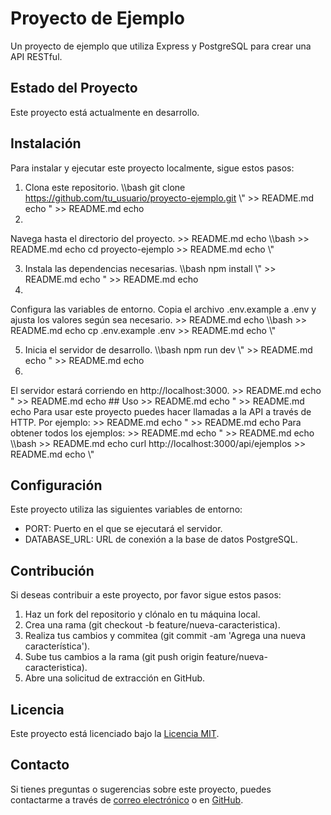 ﻿# Proyecto de Ejemplo

Un proyecto de ejemplo que utiliza Express y PostgreSQL para crear una API RESTful.

## Estado del Proyecto

Este proyecto está actualmente en desarrollo.

## Instalación

Para instalar y ejecutar este proyecto localmente, sigue estos pasos:

1. Clona este repositorio.
   \\\bash
   git clone https://github.com/tu_usuario/proyecto-ejemplo.git
   \\\" >> README.md
echo " >> README.md
echo 
2.
Navega
hasta
el
directorio
del
proyecto. >> README.md
echo 
\\\bash >> README.md
echo 
cd
proyecto-ejemplo >> README.md
echo 
\\\"

3. Instala las dependencias necesarias.
   \\\bash
   npm install
   \\\" >> README.md
echo " >> README.md
echo 
4.
Configura
las
variables
de
entorno.
Copia
el
archivo
.env.example
a
.env
y
ajusta
los
valores
según
sea
necesario. >> README.md
echo 
\\\bash >> README.md
echo 
cp
.env.example
.env >> README.md
echo 
\\\"

5. Inicia el servidor de desarrollo.
   \\\bash
   npm run dev
   \\\" >> README.md
echo " >> README.md
echo 
6.
El
servidor
estará
corriendo
en
http://localhost:3000. >> README.md
echo " >> README.md
echo ##
Uso >> README.md
echo " >> README.md
echo Para
usar
este
proyecto
puedes
hacer
llamadas
a
la
API
a
través
de
HTTP.
Por
ejemplo: >> README.md
echo " >> README.md
echo Para
obtener
todos
los
ejemplos: >> README.md
echo " >> README.md
echo \\\bash >> README.md
echo curl
http://localhost:3000/api/ejemplos >> README.md
echo \\\"

## Configuración

Este proyecto utiliza las siguientes variables de entorno:

- PORT: Puerto en el que se ejecutará el servidor.
- DATABASE_URL: URL de conexión a la base de datos PostgreSQL.

## Contribución

Si deseas contribuir a este proyecto, por favor sigue estos pasos:

1. Haz un fork del repositorio y clónalo en tu máquina local.
2. Crea una rama (git checkout -b feature/nueva-caracteristica).
3. Realiza tus cambios y commitea (git commit -am 'Agrega una nueva característica').
4. Sube tus cambios a la rama (git push origin feature/nueva-caracteristica).
5. Abre una solicitud de extracción en GitHub.

## Licencia

Este proyecto está licenciado bajo la [Licencia MIT](https://opensource.org/licenses/MIT).

## Contacto

Si tienes preguntas o sugerencias sobre este proyecto, puedes contactarme a través de [correo electrónico](david87chdz@gmail.com) o en [GitHub](https://github.com/david87chdz).
